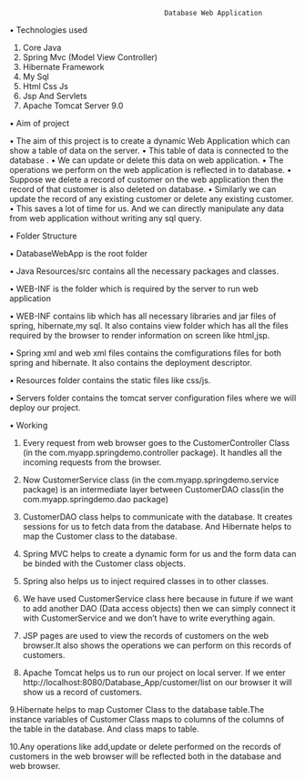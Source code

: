                                           Database Web Application


• Technologies used

1. Core Java
2. Spring Mvc (Model View Controller)
3. Hibernate Framework
4. My Sql
5. Html Css Js
6. Jsp And Servlets
7. Apache Tomcat Server 9.0

• Aim of project

• The aim of this project is to create a dynamic Web Application which can show a table of data on the server.
• This table of data is connected to the database .
• We can update or delete this data on web application.
• The operations we perform on the web application is reflected in to database.
• Suppose we delete a record of customer on the web application then the record of that customer is also deleted on database.
• Similarly we can update the record of any existing customer or delete any existing customer.
• This saves a lot of time for us. And we can directly manipulate any data from web application without writing any sql query.

• Folder Structure
     
• DatabaseWebApp is the root folder

• Java Resources/src contains all the necessary packages and classes.

• WEB-INF is the folder which is required by the server to run web application

• WEB-INF contains lib which has all necessary libraries and jar files of spring,
  hibernate,my sql. It also contains view folder which has all the files required by the browser to render information on screen like html,jsp.

•  Spring xml and web xml files contains the comfigurations files for both spring and 
   hibernate. It also contains the deployment descriptor.

• Resources folder contains the static files like css/js.

• Servers folder contains the tomcat server configuration files where we will 
  deploy our project.


• Working

1. Every request from web browser goes to the CustomerController Class (in the com.myapp.springdemo.controller package). It handles all the incoming       requests from the browser.
   
2. Now CustomerService class (in the com.myapp.springdemo.service package) is an intermediate layer between CustomerDAO class(in the com.myapp.springdemo.dao package)
   
3. CustomerDAO class helps to communicate with the database. It creates sessions for us to fetch data 
   from the database. And Hibernate helps to map the Customer class to the database.

4. Spring MVC helps to create a dynamic form for us and the form data can be binded with the Customer class objects.

5. Spring also helps us to inject required classes in to other classes.
   

6. We have used CustomerService class here because in future if we want to add another DAO (Data access objects) 
   then we can simply connect it with CustomerService and we don’t have to write everything again. 

7. JSP pages are used to view the records of customers on the web browser.It also shows the operations we can perform 
   on this records of customers.
   
8. Apache Tomcat helps us to run our project on local server. If we enter http://localhost:8080/Database_App/customer/list
   on our browser it will show us a record of customers.
   
 9.Hibernate helps to map Customer Class to the database table.The instance variables of Customer Class maps to columns of the columns of the table 
   in the database. And class maps to table.
  
 10.Any operations like add,update or delete performed on the records of customers in the web browser will be reflected both in the database and
    web browser.   
